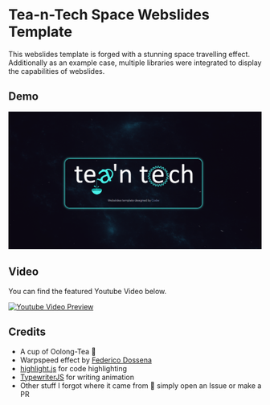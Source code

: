 
# Tea-n-Tech Space Webslides Template

This webslides template is forged with a stunning space travelling effect. Additionally as an example case, multiple libraries were integrated to display the capabilities of webslides.

## Demo

[![Demo Preview](./pix/webslides-screenshot.png)](https://tea-n-tech.github.io/Webslides-Warp-Template/#slide=1)

## Video

You can find the featured Youtube Video below.

[![Youtube Video Preview](https://img.youtube.com/vi/rp7XB409fiA/0.jpg)](https://www.youtube.com/watch?v=rp7XB409fiA&feature=youtu.be)

## Credits

 - A cup of Oolong-Tea 🍵
 - Warpspeed effect by [Federico Dossena](https://fdossena.com/?p=home.frag)
 - [highlight.js](https://highlightjs.org/) for code highlighting
 - [TypewriterJS](https://safi.me.uk/typewriterjs/) for writing animation
 - Other stuff I forgot where it came from 😬 simply open an Issue or make a PR